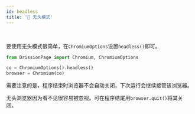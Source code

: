 ```yaml
---
id: headless
title: '🥦 无头模式'
---
```


<div class="wwads-cn wwads-horizontal" data-id="317"></div><br/>

要使用无头模式很简单，在`ChromiumOptions`设置`headless()`即可。

```python
from DrissionPage import Chromium, ChromiumOptions

co = ChromiumOptions().headless()
browser = Chromium(co)
```

需要注意的是，程序结束时浏览器不会自动关闭，下次运行会继续接管该浏览器。

无头浏览器因为看不见很容易被忽视。可在程序结尾用`browser.quit()`将其关闭。